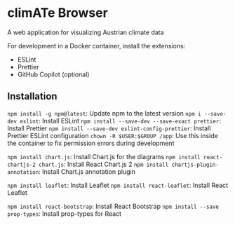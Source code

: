 # climATe Browser

A web application for visualizing Austrian climate data

For development in a Docker container, install the extensions:

- ESLint
- Prettier
- GitHub Copilot (optional)

## Installation

`npm install -g npm@latest`: Update npm to the latest version
`npm i --save-dev eslint`: Install ESLint
`npm install --save-dev --save-exact prettier`: Install Prettier
`npm install --save-dev eslint-config-prettier`: Install Prettier ESLint configuration
`chown -R $USER:$GROUP /app`: Use this inside the container to fix permission errors during development

`npm install chart.js`: Install Chart.js for the diagrams
`npm install react-chartjs-2 chart.js`: Install React Chart.js 2
`npm install chartjs-plugin-annotation`: Install Chart.js annotation plugin

`npm install leaflet`: Install Leaflet
`npm install react-leaflet`: Install React Leaflet

`npm install react-bootstrap`: Install React Bootstrap
`npm install --save prop-types`: Install prop-types for React
